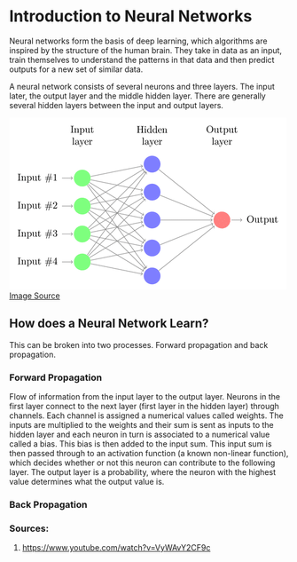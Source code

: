 # Introduction to Neural Networks
Neural networks form the basis of deep learning, which algorithms are inspired by the structure of the human brain. They take in data as an input, train themselves to understand the patterns in that data and then predict outputs for a new set of similar data.

A neural network consists of several neurons and three layers. The input later, the output layer and the middle hidden layer. There are generally several hidden layers between the input and output layers. 

![Structure of a neural network ](https://github.com/rag-h/rag-h.github.io/blob/master/blog/Deep-Learning/images/neural-network-structure.png)[Image Source](https://research.aimultiple.com/how-neural-networks-work/)

## How does a Neural Network Learn?
This can be broken into two processes. Forward propagation and back propagation.

### Forward Propagation
Flow of information from the input layer to the output layer. Neurons in the first layer connect to the next layer (first layer in the hidden layer) through channels. Each channel is assigned a numerical values called weights. The inputs are multiplied to the weights and their sum is sent as inputs to the hidden layer and each neuron in turn is associated to a numerical value called a bias. This bias is then added to the input sum. This input sum is then passed through to an activation function (a known non-linear function), which decides whether or not this neuron can contribute to the following layer. The output layer is a probability, where the neuron with the highest value determines what the output value is. 
### Back Propagation


### Sources:
1. https://www.youtube.com/watch?v=VyWAvY2CF9c

